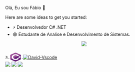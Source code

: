 Olá, Eu sou Fábio 👋

Here are some ideas to get you started:

- ⚡ Desenvolvedor C# .NET  
- 😄 Estudante de Analise e Desenvolvimento de Sistemas.
<div align="center">
  <a href="https://github.com/fbluiz">
  <img height="180em" src="https://github-readme-stats.vercel.app/api/top-langs/?username=fbluiz&layout=compact&langs_count=7&theme=cobalt"/>
</div>
  
  <div style="display: inline_block"><br>>
  <img align="center" alt="David-Csharp" height="30" width="40" src="https://raw.githubusercontent.com/devicons/devicon/master/icons/csharp/csharp-original.svg">
  <img align="center" alt="David-Vscode" height="30" width="40" src="https://cdn.jsdelivr.net/gh/devicons/devicon/icons/vscode/vscode-original.svg" />


  </div>
  <div> 
  <a href="https://instagram.com/fbluiz_" target="_blank"><img src="https://img.shields.io/badge/-Instagram-%23E4405F?style=for-the-badge&logo=instagram&logoColor=white" target="_blank"></a>
  <a href = "mailto:fbluiz.sf@gmail.com"><img src="https://img.shields.io/badge/-Gmail-%23333?style=for-the-badge&logo=gmail&logoColor=white" target="_blank"></a>
  <a href="https://www.linkedin.com/in/f%C3%A1bio-luiz/" target="_blank"><img src="https://img.shields.io/badge/-LinkedIn-%230077B5?style=for-the-badge&logo=linkedin&logoColor=white" target="_blank"></a> 
  
</div>
